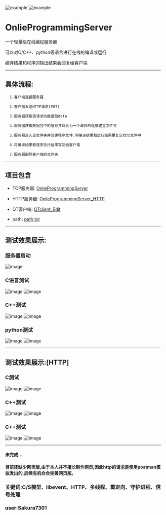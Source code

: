  ![example](https://img.shields.io/badge/tiny_onlie_program-v1.0-green.svg)     ![example](https://img.shields.io/badge/user:-sakura-blue.svg)
# OnlieProgrammingServer

一个轻量级在线编程服务器

可以对C/C++、python等语言进行在线的编译或运行

编译结果和程序的输出结果会回复给客户端  
***

## **具体流程:**

      1.客户端连接服务器
  
      2.客户端发送HTTP请求(PUT)
  
      3.服务器获取该请求的数据包data
      
      4.服务器获取数据包中的信息并以此为一个单独的连接建立文件夹
  
      5.服务器进入该文件夹并创建程序文件,将编译结果和运行结果重复定向至文件中
  
      6.将编译结果和程序执行结果写回给客户端
  
      7.服务器删除客户端的文件夹

***
  
## **项目包含**
  - TCP服务器:  [OnlieProgrammingServer](https://github.com/Sakura7301/OnlieProgrammingServer/tree/master/OnlieProgrammingServer)
  
  - HTTP服务器: [OnlieProgrammingServer_HTTP](https://github.com/Sakura7301/OnlieProgrammingServer/tree/master/OnlieProgrammingServer_HTTP)
  
  - QT客户端:   [QTclient_Edit](https://github.com/Sakura7301/OnlieProgrammingServer/tree/master/QTclient_Edit)
  
  - path:       [path.txt](https://github.com/Sakura7301/OnlieProgrammingServer/blob/master/path.txt)  
 ***
  
 ## **测试效果展示:**
  
### 服务器启动
  ![image](https://github.com/Sakura7301/OnlieProgrammingServer/blob/master/picture/%E6%9C%8D%E5%8A%A1%E5%99%A8%E5%90%AF%E5%8A%A8.png)
      
### C语言测试
  ![image](https://github.com/Sakura7301/OnlieProgrammingServer/blob/master/picture/C%E8%AF%AD%E8%A8%80%E9%94%99%E8%AF%AF%E7%A4%BA%E4%BE%8B.png)
  ![image](https://github.com/Sakura7301/OnlieProgrammingServer/blob/master/picture/C%E8%AF%AD%E8%A8%80%E9%80%9A%E8%BF%87%E7%A4%BA%E4%BE%8B.png)
  
### C++测试
  ![image](https://github.com/Sakura7301/OnlieProgrammingServer/blob/master/picture/cpp%E9%94%99%E8%AF%AF%E7%A4%BA%E4%BE%8B.png)
  ![image](https://github.com/Sakura7301/OnlieProgrammingServer/blob/master/picture/cpp%E9%80%9A%E8%BF%87%E7%A4%BA%E4%BE%8B.png)
  
### python测试
  ![image](https://github.com/Sakura7301/OnlieProgrammingServer/blob/master/picture/python%E9%94%99%E8%AF%AF%E7%A4%BA%E4%BE%8B.png)
  ![image](https://github.com/Sakura7301/OnlieProgrammingServer/blob/master/picture/python%E9%80%9A%E8%BF%87%E7%A4%BA%E4%BE%8B.png)
  
***
 ## **测试效果展示:[HTTP]**
  
 ### **C测试**
  
  
  ![image](https://github.com/Sakura7301/OnlieProgrammingServer/blob/master/httptest/C.gif)
  ![image](https://github.com/Sakura7301/OnlieProgrammingServer/blob/master/httptest/C_error.gif)
  
  
 ### **C++测试**
  
  
  ![image](https://github.com/Sakura7301/OnlieProgrammingServer/blob/master/httptest/CPP.gif)
  ![image](https://github.com/Sakura7301/OnlieProgrammingServer/blob/master/httptest/CPP_error.gif)
  
  
 ### **C++测试**
  
  
  ![image](https://github.com/Sakura7301/OnlieProgrammingServer/blob/master/httptest/Python.gif)
  ![image](https://github.com/Sakura7301/OnlieProgrammingServer/blob/master/httptest/Python_error.gif)
      
     
 ***
 #### 未完成...
 #### 目前还缺少网页版,由于本人并不擅长制作网页,因此http的请求是使用postman模拟发出的,后续有机会会完善网页版。
  
 ### **关键词**:C/S模型、libevent、HTTP、多线程、重定向、守护进程、信号处理



### **user:Sakura7301**
